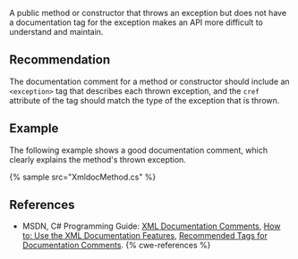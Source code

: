 A public method or constructor that throws an exception but does not have a documentation tag for the exception makes an API more difficult to understand and maintain.


## Recommendation
The documentation comment for a method or constructor should include an `<exception>` tag that describes each thrown exception, and the `cref` attribute of the tag should match the type of the exception that is thrown.


## Example
The following example shows a good documentation comment, which clearly explains the method's thrown exception.

{% sample src="XmldocMethod.cs" %}

## References
* MSDN, C\# Programming Guide: [XML Documentation Comments](http://msdn.microsoft.com/en-us/library/b2s063f7.aspx), [How to: Use the XML Documentation Features](http://msdn.microsoft.com/en-us/library/z04awywx.aspx), [Recommended Tags for Documentation Comments](http://msdn.microsoft.com/en-us/library/5ast78ax.aspx).
{% cwe-references %}
